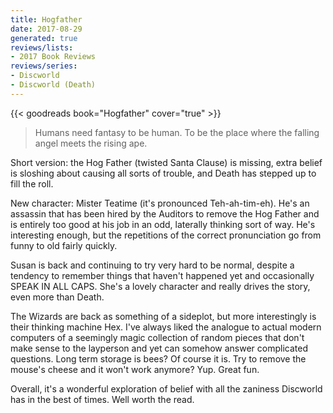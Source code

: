 ```yaml
---
title: Hogfather
date: 2017-08-29
generated: true
reviews/lists:
- 2017 Book Reviews
reviews/series:
- Discworld
- Discworld (Death)
---
```

{{< goodreads book="Hogfather" cover="true" >}}

> Humans need fantasy to be human. To be the place where the falling angel meets the rising ape.

Short version: the Hog Father (twisted Santa Clause) is missing, extra belief is sloshing about causing all sorts of trouble, and Death has stepped up to fill the roll.  

<!--more-->

New character: Mister Teatime (it's pronounced Teh-ah-tim-eh). He's an assassin that has been hired by the Auditors to remove the Hog Father and is entirely too good at his job in an odd, laterally thinking sort of way. He's interesting enough, but the repetitions of the correct pronunciation go from funny to old fairly quickly.  

Susan is back and continuing to try very hard to be normal, despite a tendency to remember things that haven't happened yet and occasionally SPEAK IN ALL CAPS. She's a lovely character and really drives the story, even more than Death.  

The Wizards are back as something of a sideplot, but more interestingly is their thinking machine Hex. I've always liked the analogue to actual modern computers of a seemingly magic collection of random pieces that don't make sense to the layperson and yet can somehow answer complicated questions. Long term storage is bees? Of course it is. Try to remove the mouse's cheese and it won't work anymore? Yup. Great fun.  

Overall, it's a wonderful exploration of belief with all the zaniness Discworld has in the best of times. Well worth the read.


